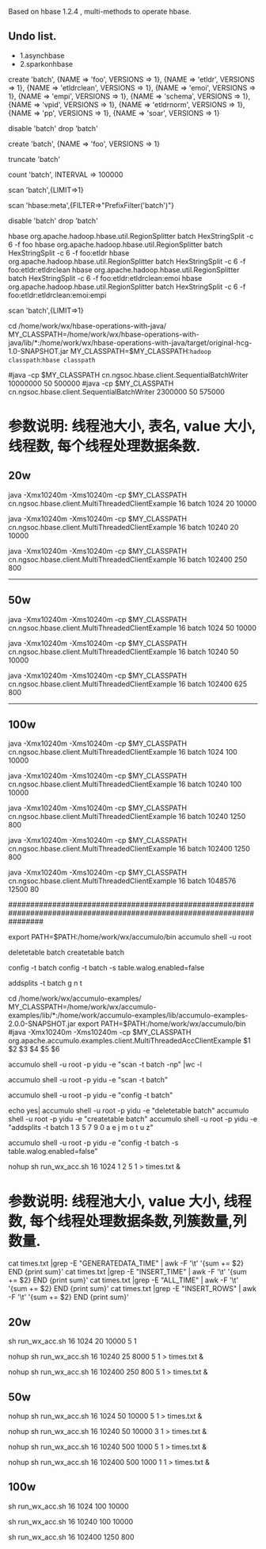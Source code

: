 
Based on hbase 1.2.4 , multi-methods to operate hbase.  
## Undo list.
*  1.asynchbase
*  2.sparkonhbase





create 'batch', {NAME => 'foo', VERSIONS => 1}, 
{NAME => 'etldr', VERSIONS => 1}, 
{NAME => 'etldrclean', VERSIONS => 1},
{NAME => 'emoi', VERSIONS => 1},
{NAME => 'empi', VERSIONS => 1},
{NAME => 'schema', VERSIONS => 1},
{NAME => 'vpid', VERSIONS => 1},
{NAME => 'etldrnorm', VERSIONS => 1},
{NAME => 'pp', VERSIONS => 1},
{NAME => 'soar', VERSIONS => 1}



disable 'batch'
drop 'batch'

create 'batch', {NAME => 'foo', VERSIONS => 1}

truncate 'batch'

count 'batch', INTERVAL => 100000

scan 'batch',{LIMIT=>1}






scan 'hbase:meta',{FILTER=>"PrefixFilter('batch')"}




disable 'batch'
drop 'batch'


hbase org.apache.hadoop.hbase.util.RegionSplitter batch HexStringSplit -c 6 -f foo
hbase org.apache.hadoop.hbase.util.RegionSplitter batch HexStringSplit -c 6 -f foo:etldr
hbase org.apache.hadoop.hbase.util.RegionSplitter batch HexStringSplit -c 6 -f foo:etldr:etldrclean
hbase org.apache.hadoop.hbase.util.RegionSplitter batch HexStringSplit -c 6 -f foo:etldr:etldrclean:emoi
hbase org.apache.hadoop.hbase.util.RegionSplitter batch HexStringSplit -c 6 -f foo:etldr:etldrclean:emoi:empi

scan 'batch',{LIMIT=>1}






cd /home/work/wx/hbase-operations-with-java/
MY_CLASSPATH=/home/work/wx/hbase-operations-with-java/lib/*:/home/work/wx/hbase-operations-with-java/target/original-hcg-1.0-SNAPSHOT.jar
MY_CLASSPATH=$MY_CLASSPATH:`hadoop classpath`:`hbase classpath`


#java -cp $MY_CLASSPATH  cn.ngsoc.hbase.client.SequentialBatchWriter  10000000   50   500000
#java -cp $MY_CLASSPATH  cn.ngsoc.hbase.client.SequentialBatchWriter  2300000   50   575000


# 参数说明: 线程池大小, 表名, value 大小, 线程数, 每个线程处理数据条数.

## 20w
java -Xmx10240m -Xms10240m  -cp $MY_CLASSPATH  cn.ngsoc.hbase.client.MultiThreadedClientExample  16 batch 1024  20 10000

java -Xmx10240m -Xms10240m  -cp $MY_CLASSPATH  cn.ngsoc.hbase.client.MultiThreadedClientExample  16 batch 10240  20 10000

java -Xmx10240m -Xms10240m  -cp $MY_CLASSPATH  cn.ngsoc.hbase.client.MultiThreadedClientExample 16 batch 102400  250 800


---

## 50w
java -Xmx10240m -Xms10240m  -cp $MY_CLASSPATH  cn.ngsoc.hbase.client.MultiThreadedClientExample  16 batch 1024  50 10000

java -Xmx10240m -Xms10240m  -cp $MY_CLASSPATH  cn.ngsoc.hbase.client.MultiThreadedClientExample  16 batch 10240  50 10000

java -Xmx10240m -Xms10240m  -cp $MY_CLASSPATH  cn.ngsoc.hbase.client.MultiThreadedClientExample 16 batch 102400  625 800



---

## 100w
java -Xmx10240m -Xms10240m  -cp $MY_CLASSPATH  cn.ngsoc.hbase.client.MultiThreadedClientExample  16 batch 1024  100 10000

java -Xmx10240m -Xms10240m  -cp $MY_CLASSPATH  cn.ngsoc.hbase.client.MultiThreadedClientExample  16 batch 10240  100 10000

java -Xmx10240m -Xms10240m  -cp $MY_CLASSPATH  cn.ngsoc.hbase.client.MultiThreadedClientExample  16 batch 10240  1250 800

java -Xmx10240m -Xms10240m  -cp $MY_CLASSPATH  cn.ngsoc.hbase.client.MultiThreadedClientExample 16 batch 102400  1250 800


java -Xmx10240m -Xms10240m  -cp $MY_CLASSPATH  cn.ngsoc.hbase.client.MultiThreadedClientExample 16 batch 1048576  12500 80





########################################################################################################################

export PATH=$PATH:/home/work/wx/accumulo/bin
accumulo shell -u root 


deletetable batch
createtable batch

config -t batch
config -t batch -s table.walog.enabled=false

addsplits -t batch g n t





cd /home/work/wx/accumulo-examples/
MY_CLASSPATH=/home/work/wx/accumulo-examples/lib/*:/home/work/accumulo-examples/lib/accumulo-examples-2.0.0-SNAPSHOT.jar
export PATH=$PATH:/home/work/wx/accumulo/bin
#java -Xmx10240m -Xms10240m  -cp $MY_CLASSPATH  org.apache.accumulo.examples.client.MultiThreadedAccClientExample  $1 $2 $3 $4 $5 $6



accumulo shell -u root -p yidu -e "scan -t batch -np" |wc -l

accumulo shell -u root -p yidu -e "scan -t batch"

accumulo shell -u root -p yidu -e "config -t batch" 



echo yes| accumulo shell -u root -p yidu -e "deletetable batch"
accumulo shell -u root -p yidu -e "createtable batch" 
accumulo shell -u root -p yidu -e "addsplits -t batch 1 3 5 7 9 0 a e j m o t u z" 

accumulo shell -u root -p yidu -e "config -t batch -s table.walog.enabled=false"




nohup  sh run_wx_acc.sh  16  1024  1 2 5 1  > times.txt &

# 参数说明: 线程池大小, value 大小, 线程数, 每个线程处理数据条数,列簇数量,列数量.

cat times.txt |grep -E "GENERATEDATA_TIME" | awk -F '\t' '{sum += $2} END {print sum}'
cat times.txt |grep -E "INSERT_TIME" | awk -F '\t' '{sum += $2} END {print sum}'
cat times.txt |grep -E "ALL_TIME" | awk -F '\t' '{sum += $2} END {print sum}'
cat times.txt |grep -E "INSERT_ROWS" | awk -F '\t' '{sum += $2} END {print sum}'


## 20w


sh run_wx_acc.sh  16  1024  20 10000 5 1 


nohup  sh run_wx_acc.sh  16  10240  25 8000 5 1 > times.txt &


nohup  sh run_wx_acc.sh  16  102400  250 800 5 1  > times.txt &



## 50w

nohup  sh run_wx_acc.sh  16  1024  50 10000 5 1  > times.txt &


nohup  sh run_wx_acc.sh  16  10240  50 10000 3 1  > times.txt &

nohup  sh run_wx_acc.sh  16  10240  500 1000 5 1  > times.txt &



nohup  sh run_wx_acc.sh  16  102400  500 1000 1 1  > times.txt &






## 100w

sh run_wx_acc.sh 16  1024  100 10000

sh run_wx_acc.sh 16  10240  100 10000

sh run_wx_acc.sh 16  102400  1250 800







